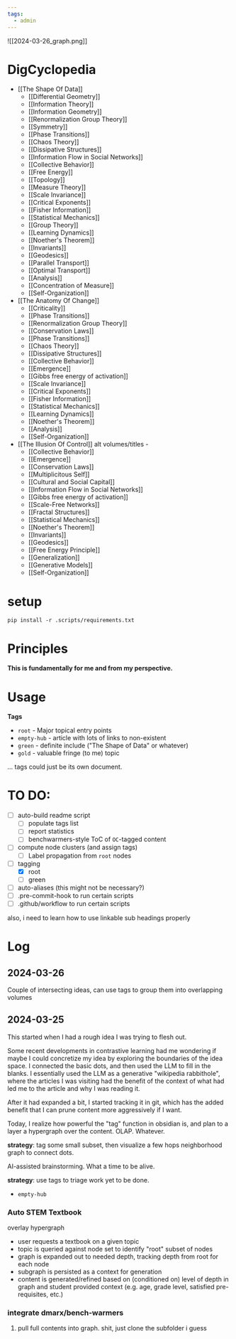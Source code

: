 ```yaml
---
tags:
  - admin
---
```

![[2024-03-26_graph.png]]
# DigCyclopedia

- [[The Shape Of Data]]
	- [[Differential Geometry]]
	- [[Information Theory]]
	- [[Information Geometry]]
	- [[Renormalization Group Theory]]
	- [[Symmetry]]
	- [[Phase Transitions]]
	- [[Chaos Theory]]
	- [[Dissipative Structures]]
	- [[Information Flow in Social Networks]]
	- [[Collective Behavior]]
	- [[Free Energy]]
	- [[Topology]]
	- [[Measure Theory]]
	- [[Scale Invariance]]
	- [[Critical Exponents]]
	- [[Fisher Information]]
	- [[Statistical Mechanics]]
	- [[Group Theory]]
	- [[Learning Dynamics]]
	- [[Noether's Theorem]]
	- [[Invariants]]
	- [[Geodesics]]
	- [[Parallel Transport]]
	- [[Optimal Transport]]
	- [[Analysis]]
	- [[Concentration of Measure]]
	- [[Self-Organization]]
- [[The Anatomy Of Change]]
	- [[Criticality]]
	- [[Phase Transitions]]
	- [[Renormalization Group Theory]]
	- [[Conservation Laws]]
	- [[Phase Transitions]]
	- [[Chaos Theory]]
	- [[Dissipative Structures]]
	- [[Collective Behavior]]
	- [[Emergence]]
	- [[Gibbs free energy of activation]]
	- [[Scale Invariance]]
	- [[Critical Exponents]]
	- [[Fisher Information]]
	- [[Statistical Mechanics]]
	- [[Learning Dynamics]]
	- [[Noether's Theorem]]
	- [[Analysis]]
	- [[Self-Organization]]
- [[The Illusion Of Control]] alt volumes/titles - 
	- [[Collective Behavior]]
	- [[Emergence]]
	- [[Conservation Laws]]
	- [[Multiplicitous Self]]
	- [[Cultural and Social Capital]]
	- [[Information Flow in Social Networks]]
	- [[Gibbs free energy of activation]]
	- [[Scale-Free Networks]]
	- [[Fractal Structures]]
	- [[Statistical Mechanics]]
	- [[Noether's Theorem]]
	- [[Invariants]]
	- [[Geodesics]]
	- [[Free Energy Principle]]
	- [[Generalization]]
	- [[Generative Models]]
	- [[Self-Organization]]
# setup

```
pip install -r .scripts/requirements.txt
```

# Principles

**This is fundamentally for me and from my perspective.**

# Usage


**Tags**
- `root` - Major topical entry points
- `empty-hub` - article with lots of links to non-existent
- `green` - definite include ("The Shape of Data" or whatever)
- `gold` - valuable fringe (to me) topic


... tags could just be its own document.

# TO DO:

* [ ] auto-build readme script
  * [ ] populate tags list
  * [ ] report statistics
  * [ ] benchwarmers-style ToC of `OC`-tagged content
* [ ] compute node clusters (and assign tags)
  * [ ] Label propagation from `root` nodes
* [ ] tagging
  * [x] root
  * [ ] green
* [ ] auto-aliases (this might not be necessary?)
* [ ] .pre-commit-hook to run certain scripts
* [ ] .github/workflow to run certain scripts

also, i need to learn how to use linkable sub headings properly


# Log

## 2024-03-26

Couple of intersecting ideas, can use tags to group them into overlapping volumes

## 2024-03-25

This started when I had a rough idea I was trying to flesh out.

Some recent developments in contrastive learning had me wondering if maybe I could 
concretize my idea by exploring the boundaries of the idea space. I connected the basic dots, 
and then used the LLM to fill in the blanks. I essentially used the LLM as a generative "wikipedia rabbithole",
where the articles I was visiting had the benefit of the context of what had led me to the article and why I was reading it.

After it had expanded a bit, I started tracking it in git, which has the added benefit that I can prune content more aggressively if I want.

Today, I realize how powerful the "tag" function in obsidian is, and plan to a layer a hypergraph over the content.
OLAP. Whatever.

**strategy**: tag some small subset, then visualize a few hops neighborhood graph to connect dots.

AI-assisted brainstorming. What a time to be alive.

**strategy**: use tags to triage work yet to be done.
- `empty-hub`


### Auto STEM Textbook

overlay hypergraph

- user requests a textbook on a given topic
- topic is queried against node set to identify "root" subset of nodes
- graph is expanded out to needed depth, tracking depth from root for each node
- subgraph is persisted as a context for generation
- content is generated/refined based on (conditioned on) level of depth in graph and student provided context (e.g. age, grade level, satisfied pre-requisites, etc.)

### integrate dmarx/bench-warmers

1. pull full contents into graph. shit, just clone the subfolder i guess